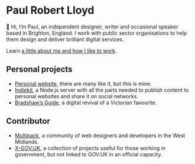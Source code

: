 # Paul Robert Lloyd

👋 Hi, I’m Paul, an independent designer, writer and occasional speaker based in Brighton, England. I work with public sector organisations to help them design and deliver brilliant digital services.

Learn [a little about me and how I like to work](MANUAL.md).

## Personal projects

* [Personal website](https://github.com/paulrobertlloyd/paulrobertlloyd-v4), there are many like it, but this is mine.
* [Indiekit](https://github.com/getindiekit/), a Node.js server with all the parts needed to publish content to personal websites and share it on social networks.
* [Bradshaw’s Guide](https://github.com/bradshawsguide), a digital revival of a Victorian favourite.

## Contributor

* [Multipack](https://github.com/multipack), a community of web designers and developers in the West Midlands.
* [X-GOV.UK](https://github.com/x-govuk), a collection of projects useful for those working in government, but not linked to GOV.UK in an official capacity.

